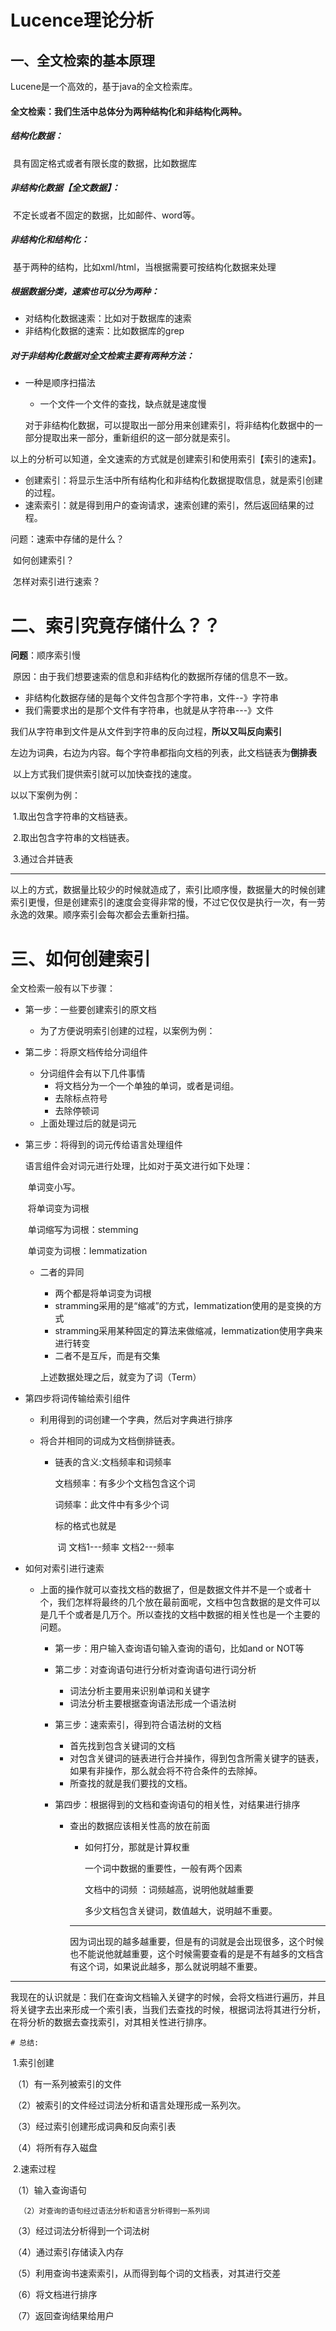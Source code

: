 # Lucence理论分析

## 一、全文检索的基本原理

Lucene是一个高效的，基于java的全文检索库。

#### 全文检索：我们生活中总体分为两种结构化和非结构化两种。

##### 结构化数据：

​	具有固定格式或者有限长度的数据，比如数据库

##### 非结构化数据【全文数据】：

​	不定长或者不固定的数据，比如邮件、word等。

##### 非结构化和结构化：

​	基于两种的结构，比如xml/html，当根据需要可按结构化数据来处理

##### 根据数据分类，速索也可以分为两种：

- 对结构化数据速索：比如对于数据库的速索
- 非结构化数据的速索：比如数据库的grep

##### 对于非结构化数据对全文检索主要有两种方法：

- 一种是顺序扫描法

  - 一个文件一个文件的查找，缺点就是速度慢

  对于非结构化数据，可以提取出一部分用来创建索引，将非结构化数据中的一部分提取出来一部分，重新组织的这一部分就是索引。

以上的分析可以知道，全文速索的方式就是创建索引和使用索引【索引的速索】。

- 创建索引：将显示生活中所有结构化和非结构化数据提取信息，就是索引创建的过程。
- 速索索引：就是得到用户的查询请求，速索创建的索引，然后返回结果的过程。



问题：速索中存储的是什么？

​	   如何创建索引？

​	   怎样对索引进行速索？

# 二、索引究竟存储什么？？

**问题**：顺序索引慢

​	原因：由于我们想要速索的信息和非结构化的数据所存储的信息不一致。

- 非结构化数据存储的是每个文件包含那个字符串，文件--》字符串
- 我们需要求出的是那个文件有字符串，也就是从字符串---》文件

我们从字符串到文件是从文件到字符串的反向过程，**所以又叫反向索引**

左边为词典，右边为内容。每个字符串都指向文档的列表，此文档链表为**倒排表**

​	以上方式我们提供索引就可以加快查找的速度。

以以下案例为例：

​	1.取出包含字符串的文档链表。

​	2.取出包含字符串的文档链表。

​	3.通过合并链表

------------------------

​	以上的方式，数据量比较少的时候就造成了，索引比顺序慢，数据量大的时候创建索引更慢，但是创建索引的速度会变得非常的慢，不过它仅仅是执行一次，有一劳永逸的效果。顺序索引会每次都会去重新扫描。

# 三、如何创建索引

全文检索一般有以下步骤：

- 第一步：一些要创建索引的原文档

  - 为了方便说明索引创建的过程，以案例为例：

- 第二步：将原文档传给分词组件

  - 分词组件会有以下几件事情
    - 将文档分为一个一个单独的单词，或者是词组。
    - 去除标点符号
    - 去除停顿词
  - 上面处理过后的就是词元

- 第三步：将得到的词元传给语言处理组件

  语言组件会对词元进行处理，比如对于英文进行如下处理：

  ​	单词变小写。

  ​	将单词变为词根

  ​		单词缩写为词根：stemming

  ​		单词变为词根：Iemmatization

  - 二者的异同

    - 两个都是将单词变为词根
    - stramming采用的是“缩减”的方式，Iemmatization使用的是变换的方式
    - stramming采用某种固定的算法来做缩减，Iemmatization使用字典来进行转变
    - 二者不是互斥，而是有交集

    上述数据处理之后，就变为了词（Term）

- 第四步将词传输给索引组件

  - 利用得到的词创建一个字典，然后对字典进行排序

  - 将合并相同的词成为文档倒排链表。

    - 链表的含义:文档频率和词频率

      文档频率：有多少个文档包含这个词

      词频率：此文件中有多少个词

      标的格式也就是

      ​	词    文档1---频率   文档2---频率

- 如何对索引进行速索

  - 上面的操作就可以查找文档的数据了，但是数据文件并不是一个或者十个，我们怎样将最终的几个放在最前面呢，文档中包含数据的是文件可以是几千个或者是几万个。所以查找的文档中数据的相关性也是一个主要的问题。

    - 第一步：用户输入查询语句输入查询的语句，比如and  or  NOT等

    - 第二步：对查询语句进行分析对查询语句进行词分析

      - 词法分析主要用来识别单词和关键字
      - 词法分析主要根据查询语法形成一个语法树

    - 第三步：速索索引，得到符合语法树的文档

      - 首先找到包含关键词的文档
      - 对包含关键词的链表进行合并操作，得到包含所需关键字的链表，如果有非操作，那么就会将不符合条件的去除掉。
      - 所查找的就是我们要找的文档。

    - 第四步：根据得到的文档和查询语句的相关性，对结果进行排序

      - 查出的数据应该相关性高的放在前面

        - 如何打分，那就是计算权重

          一个词中数据的重要性，一般有两个因素

          文档中的词频 ：词频越高，说明他就越重要

          多少文档包含关键词，数值越大，说明越不重要。

        ----

        因为词出现的越多越重要，但是有的词就是会出现很多，这个时候也不能说他就越重要，这个时候需要查看的是是不有越多的文档含有这个词，如果说此越多，那么就说明越不重要。




----

​	我现在的认识就是：我们在查询文档输入关键字的时候，会将文档进行遍历，并且将关键字去出来形成一个索引表，当我们去查找的时候，根据词法将其进行分析，在将分析的数据去查找索引，对其相关性进行排序。

	# 总结:

​	1.索引创建

​	  （1）有一系列被索引的文件

​	  （2）被索引的文件经过词法分析和语言处理形成一系列次。

​	  （3）经过索引创建形成词典和反向索引表

​	  （4）将所有存入磁盘

​	2.速索过程

​	  （1）输入查询语句

   	  （2）对查询的语句经过语法分析和语言分析得到一系列词

​	  （3）经过词法分析得到一个词法树

​	  （4）通过索引存储读入内存

​	  （5）利用查询书速索索引，从而得到每个词的文档表，对其进行交差

​	  （6）将文档进行排序

​	  （7）返回查询结果给用户	

